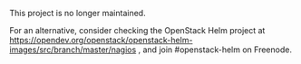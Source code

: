 This project is no longer maintained.

For an alternative, consider checking the OpenStack Helm project at
https://opendev.org/openstack/openstack-helm-images/src/branch/master/nagios
, and join #openstack-helm on Freenode.
